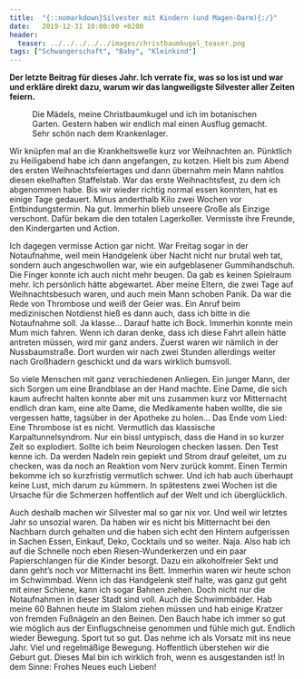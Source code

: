 ```yaml
---
title:  "{::nomarkdown}Silvester mit Kindern (und Magen-Darm){:/}"
date:   2019-12-31 10:00:00 +0200
header:
  teaser: ../../../../../images/christbaumkugel_teaser.png
tags: ["Schwangerschaft", "Baby", "Kleinkind"]
---
```


**Der letzte Beitrag für dieses Jahr. Ich verrate fix, was so los ist und war und erkläre direkt dazu, warum wir das langweiligste Silvester aller Zeiten feiern.**

<figure>
  <img src="../../../../../images/christbaumkugel.png" alt="">
  <figcaption>Die Mädels, meine Christbaumkugel und ich im botanischen Garten. Gestern haben wir endlich mal einen Ausflug gemacht. Sehr schön nach dem Krankenlager.</figcaption>
</figure>

Wir knüpfen mal an die Krankheitswelle kurz vor Weihnachten an. Pünktlich zu Heiligabend habe ich dann angefangen, zu kotzen. Hielt bis zum Abend des ersten Weihnachtsfeiertages und dann übernahm mein Mann nahtlos diesen ekelhaften Staffelstab. War das erste Weihnachtsfest, zu dem ich abgenommen habe. Bis wir wieder richtig normal essen konnten, hat es einige Tage gedauert. Minus anderthalb Kilo zwei Wochen vor Entbindungstermin. Na gut. Immerhin blieb unseere Große als Einzige verschont. Dafür bekam die den totalen Lagerkoller. Vermisste ihre Freunde, den Kindergarten und Action. 

Ich dagegen vermisse Action gar nicht. War Freitag sogar in der Notaufnahme, weil mein Handgelenk über Nacht nicht nur brutal weh tat, sondern auch angeschwollen war, wie ein aufgeblasener Gummihandschuh. Die Finger konnte ich auch nicht mehr beugen. Da gab es keinen Spielraum mehr. Ich persönlich hätte abgewartet. Aber meine Eltern, die zwei Tage auf Weihnachtsbesuch waren, und auch mein Mann schoben Panik. Da war die Rede von Thrombose und weiß der Geier was. Ein Anruf beim medizinischen Notdienst hieß es dann auch, dass ich bitte in die Notaufnahme soll. Ja klasse… Darauf hatte ich Bock. Immerhin konnte mein Mum mich fahren. Wenn ich daran denke, dass ich diese Fahrt allein hätte antreten müssen, wird mir ganz anders. Zuerst waren wir nämlich in der Nussbaumstraße. Dort wurden wir nach zwei Stunden allerdings weiter nach Großhadern geschickt und da wars wirklich bumsvoll. 

So viele Menschen mit ganz verschiedenen Anliegen. Ein junger Mann, der sich Sorgen um eine Brandblase an der Hand machte. Eine Dame, die sich kaum aufrecht halten konnte aber mit uns zusammen kurz vor Mitternacht endlich dran kam, eine alte Dame, die Medikamente haben wollte, die sie vergessen hatte, tagsüber in der Apotheke zu holen… Das Ende vom Lied: Eine Thrombose ist es nicht. Vermutlich das klassische Karpaltunnelsyndrom. Nur ein bissl untypisch, dass die Hand in so kurzer Zeit so explodiert. Sollte ich beim Neurologen checken lassen. Den Test kenne ich. Da werden Nadeln rein gepiekt und Strom drauf geleitet, um zu checken, was da noch an Reaktion vom Nerv zurück kommt. Einen Termin bekomme ich so kurzfristig vermutlich schwer. Und ich hab auch überhaupt keine Lust, mich darum zu kümmern. In spätestens zwei Wochen ist die Ursache für die Schmerzen hoffentlich auf der Welt und ich überglücklich.

Auch deshalb machen wir Silvester mal so gar nix vor. Und weil wir letztes Jahr so unsozial waren. Da haben wir es nicht bis Mitternacht bei den Nachbarn durch gehalten und die haben sich echt den Hintern aufgerissen in Sachen Essen, Einkauf, Deko, Cocktails und so weiter. Naja. Also hab ich auf die Schnelle noch eben Riesen-Wunderkerzen und ein paar Papierschlangen für die Kinder besorgt. Dazu ein alkoholfreier Sekt und dann geht’s noch vor Mitternacht ins Bett. Immerhin waren wir heute schon im Schwimmbad. Wenn ich das Handgelenk steif halte, was ganz gut geht mit einer Schiene, kann ich sogar Bahnen ziehen. Doch nicht nur die Notaufnahmen in dieser Stadt sind voll. Auch die Schwimmbäder. Hab meine 60 Bahnen heute im Slalom ziehen müssen und hab einige Kratzer von fremden Fußnägeln an den Beinen. Den Bauch habe ich immer so gut wie möglich aus der Einflugschneise genommen und fühle mich gut. Endlich wieder Bewegung. Sport tut so gut. Das nehme ich als Vorsatz mit ins neue Jahr. Viel und regelmäßige Bewegung. Hoffentlich überstehen wir die Geburt gut. Dieses Mal bin ich wirklich froh, wenn es ausgestanden ist! In dem Sinne: Frohes Neues euch Lieben! 


					 


 
 








